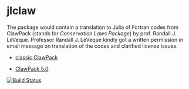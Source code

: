 # jlclaw

The package would contain a translation to Julia of Fortran codes from ClawPack (stands for *Conservation Laws Package*) by prof. Randall J. LeVeque.
Professor Randall J. LeVeque kindly got a written permission in email message on translation of the codes and clarified license issues.

  + [classic ClawPack](http://depts.washington.edu/clawpack/)

  + [ClawPack 5.0](http://clawpack.github.io/index.html)

[![Build Status](https://travis-ci.org/alsam/jlclaw.jl.png)](https://travis-ci.org/alsam/jlclaw.jl)
